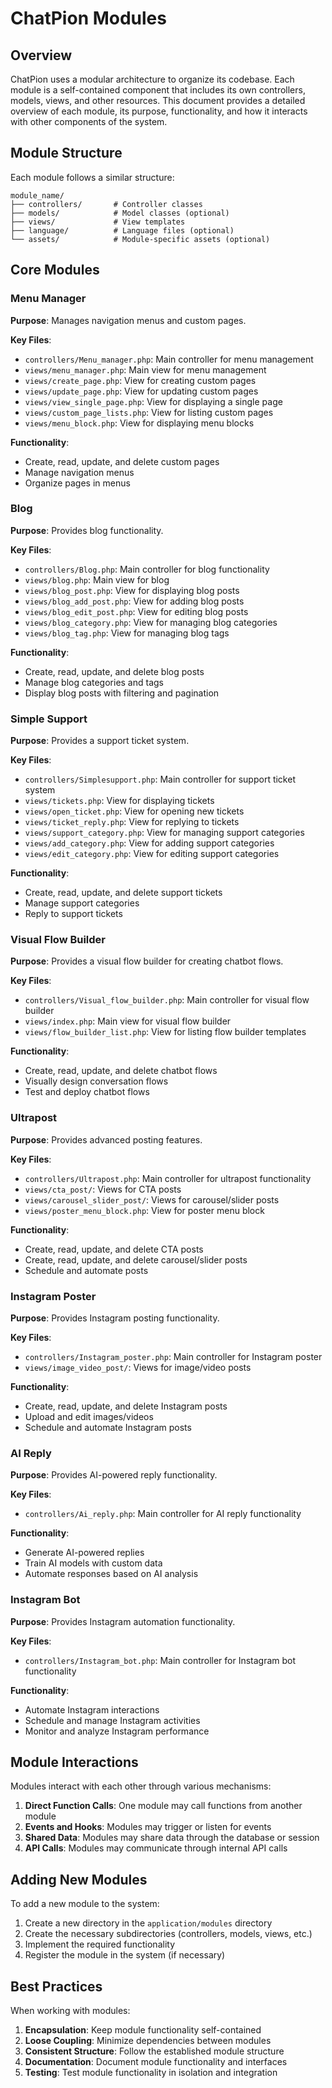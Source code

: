 # ChatPion Modules

## Overview

ChatPion uses a modular architecture to organize its codebase. Each module is a self-contained component that includes its own controllers, models, views, and other resources. This document provides a detailed overview of each module, its purpose, functionality, and how it interacts with other components of the system.

## Module Structure

Each module follows a similar structure:

```
module_name/
├── controllers/       # Controller classes
├── models/            # Model classes (optional)
├── views/             # View templates
├── language/          # Language files (optional)
└── assets/            # Module-specific assets (optional)
```

## Core Modules

### Menu Manager

**Purpose**: Manages navigation menus and custom pages.

**Key Files**:
- `controllers/Menu_manager.php`: Main controller for menu management
- `views/menu_manager.php`: Main view for menu management
- `views/create_page.php`: View for creating custom pages
- `views/update_page.php`: View for updating custom pages
- `views/view_single_page.php`: View for displaying a single page
- `views/custom_page_lists.php`: View for listing custom pages
- `views/menu_block.php`: View for displaying menu blocks

**Functionality**:
- Create, read, update, and delete custom pages
- Manage navigation menus
- Organize pages in menus

### Blog

**Purpose**: Provides blog functionality.

**Key Files**:
- `controllers/Blog.php`: Main controller for blog functionality
- `views/blog.php`: Main view for blog
- `views/blog_post.php`: View for displaying blog posts
- `views/blog_add_post.php`: View for adding blog posts
- `views/blog_edit_post.php`: View for editing blog posts
- `views/blog_category.php`: View for managing blog categories
- `views/blog_tag.php`: View for managing blog tags

**Functionality**:
- Create, read, update, and delete blog posts
- Manage blog categories and tags
- Display blog posts with filtering and pagination

### Simple Support

**Purpose**: Provides a support ticket system.

**Key Files**:
- `controllers/Simplesupport.php`: Main controller for support ticket system
- `views/tickets.php`: View for displaying tickets
- `views/open_ticket.php`: View for opening new tickets
- `views/ticket_reply.php`: View for replying to tickets
- `views/support_category.php`: View for managing support categories
- `views/add_category.php`: View for adding support categories
- `views/edit_category.php`: View for editing support categories

**Functionality**:
- Create, read, update, and delete support tickets
- Manage support categories
- Reply to support tickets

### Visual Flow Builder

**Purpose**: Provides a visual flow builder for creating chatbot flows.

**Key Files**:
- `controllers/Visual_flow_builder.php`: Main controller for visual flow builder
- `views/index.php`: Main view for visual flow builder
- `views/flow_builder_list.php`: View for listing flow builder templates

**Functionality**:
- Create, read, update, and delete chatbot flows
- Visually design conversation flows
- Test and deploy chatbot flows

### Ultrapost

**Purpose**: Provides advanced posting features.

**Key Files**:
- `controllers/Ultrapost.php`: Main controller for ultrapost functionality
- `views/cta_post/`: Views for CTA posts
- `views/carousel_slider_post/`: Views for carousel/slider posts
- `views/poster_menu_block.php`: View for poster menu block

**Functionality**:
- Create, read, update, and delete CTA posts
- Create, read, update, and delete carousel/slider posts
- Schedule and automate posts

### Instagram Poster

**Purpose**: Provides Instagram posting functionality.

**Key Files**:
- `controllers/Instagram_poster.php`: Main controller for Instagram poster
- `views/image_video_post/`: Views for image/video posts

**Functionality**:
- Create, read, update, and delete Instagram posts
- Upload and edit images/videos
- Schedule and automate Instagram posts

### AI Reply

**Purpose**: Provides AI-powered reply functionality.

**Key Files**:
- `controllers/Ai_reply.php`: Main controller for AI reply functionality

**Functionality**:
- Generate AI-powered replies
- Train AI models with custom data
- Automate responses based on AI analysis

### Instagram Bot

**Purpose**: Provides Instagram automation functionality.

**Key Files**:
- `controllers/Instagram_bot.php`: Main controller for Instagram bot functionality

**Functionality**:
- Automate Instagram interactions
- Schedule and manage Instagram activities
- Monitor and analyze Instagram performance

## Module Interactions

Modules interact with each other through various mechanisms:

1. **Direct Function Calls**: One module may call functions from another module
2. **Events and Hooks**: Modules may trigger or listen for events
3. **Shared Data**: Modules may share data through the database or session
4. **API Calls**: Modules may communicate through internal API calls

## Adding New Modules

To add a new module to the system:

1. Create a new directory in the `application/modules` directory
2. Create the necessary subdirectories (controllers, models, views, etc.)
3. Implement the required functionality
4. Register the module in the system (if necessary)

## Best Practices

When working with modules:

1. **Encapsulation**: Keep module functionality self-contained
2. **Loose Coupling**: Minimize dependencies between modules
3. **Consistent Structure**: Follow the established module structure
4. **Documentation**: Document module functionality and interfaces
5. **Testing**: Test module functionality in isolation and integration